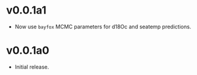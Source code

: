 # v0.0.1a1

* Now use `bayfox` MCMC parameters for d18Oc and seatemp predictions.


# v0.0.1a0

* Initial release.
